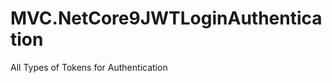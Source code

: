
# MVC.NetCore9JWTLoginAuthentication














































All Types of Tokens for Authentication









